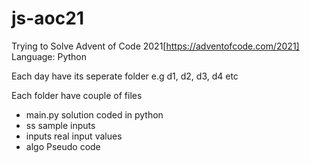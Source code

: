 # js-aoc21
Trying to Solve Advent of Code 2021[https://adventofcode.com/2021]
Language: Python

Each day have its seperate folder e.g d1, d2, d3, d4 etc

Each folder have couple of files
  - main.py   solution coded in python
  - ss        sample inputs
  - inputs    real input values
  - algo      Pseudo code
